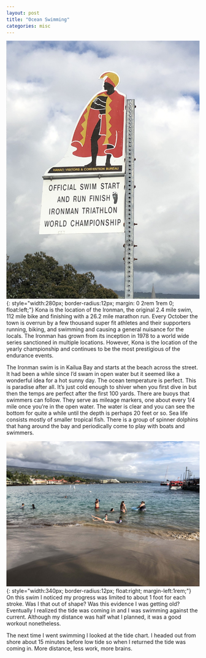 ```yaml
---
layout: post
title: "Ocean Swimming"
categories: misc
---
```


![Ironman](/assets/images/IMG_1199.jpg){: style="width:280px; border-radius:12px; margin: 0 2rem 1rem 0; float:left;"}
Kona is the location of the Ironman, the original 2.4 mile swim, 112 mile bike and finishing with a 26.2 mile marathon run. Every October the town is overrun by a few thousand super fit athletes and their supporters running, biking, and swimming and causing a general nuisance for the locals.  The Ironman has grown from its inception in 1978 to a world wide series sanctioned in multiple locations.  However, Kona is the location of the yearly championship and continues to be the most prestigious of the endurance events.

The Ironman swim is in Kailua Bay and starts at the beach across the street.  It had been a while since I’d swam in open water but it seemed like a wonderful idea for a hot sunny day.  The ocean temperature is perfect.  This is paradise after all.  It’s just cold enough to shiver when you first dive in but then the temps are perfect after the first 100 yards.  There are buoys that swimmers can follow.  They serve as mileage markers, one about every 1/4 mile once you’re in the open water.    The water is clear and you can see the bottom for quite a while until the depth is perhaps 20 feet or so.  Sea life consists mostly of smaller tropical fish.  There is a group of spinner dolphins that hang around the bay and periodically come to play with boats and swimmers.

![Kailua Bay beach](/assets/images/IMG_1197.jpg){: style="width:340px; border-radius:12px; float:right; margin-left:1rem;"}
On this swim I noticed my progress was limited to about 1 foot for each stroke.  Was I that out of shape?  Was this evidence I was getting old?  Eventually I realized the tide was coming in and I was swimming against the current.  Although my distance was half what I planned, it was a good workout nonetheless.

The next time I went swimming I looked at the tide chart.  I headed out from shore about 15 minutes before low tide so when I returned the tide was coming in.  More distance, less work, more brains.
